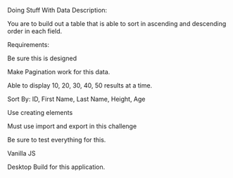 Doing Stuff With Data
Description:

You are to build out a table that is able to sort in ascending and descending order in each field.

Requirements:

Be sure this is designed

Make Pagination work for this data.

Able to display 10, 20, 30, 40, 50 results at a time.

Sort By: ID, First Name, Last Name, Height, Age

Use creating elements

Must use import and export in this challenge

Be sure to test everything for this.

Vanilla JS

Desktop Build for this application.
